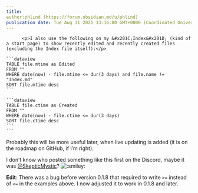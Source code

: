 ```yaml
---
title:
author:phlind (https://forum.obsidian.md/u/phlind)
publication date: Tue Aug 31 2021 13:16:00 GMT+0000 (Coordinated Universal Time)
---
```


 
          <p>I also use the following on my &#x201C;Index&#x201D; (kind of a start page) to show recently edited and recently created files (excluding the Index file itself):</p>
<pre><code>```dataview
TABLE file.mtime as Edited
FROM &quot;&quot;
WHERE date(now) - file.mtime &lt;= dur(3 days) and file.name != &quot;Index.md&quot;
SORT file.mtime desc
```

```dataview
TABLE file.ctime as Created
FROM &quot;&quot;
WHERE date(now) - file.ctime &lt;= dur(3 days)
SORT file.ctime desc
```
```
</code></pre>
<p>Probably this will be more useful later, when live updating is added (it is on the roadmap on GitHub, if I&#x2019;m right).</p>
<p>I don&#x2019;t know who posted something like this first on the Discord, maybe it was <a class="mention" href="/u/skepticmystic">@SkepticMystic</a>? <img src="https://forum.obsidian.md/images/emoji/apple/smiley.png?v=9" title=":smiley:" class="emoji" alt=":smiley:"></p>
<p><strong>Edit</strong>: There was a bug before version 0.1.8 that required to write <code>&gt;=</code> instead of <code>&lt;=</code> in the examples above. I now adjusted it to work in 0.1.8 and later.</p>
        